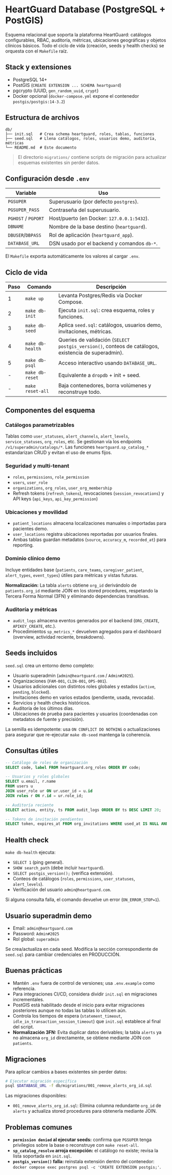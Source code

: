# HeartGuard Database (PostgreSQL + PostGIS)

Esquema relacional que soporta la plataforma HeartGuard: catálogos configurables, RBAC, auditoría, métricas, ubicaciones geográficas y objetos clínicos básicos. Todo el ciclo de vida (creación, seeds y health checks) se orquesta con el `Makefile` raíz.

## Stack y extensiones

-   PostgreSQL 14+
-   PostGIS (`CREATE EXTENSION ... SCHEMA heartguard`)
-   pgcrypto (UUID, `gen_random_uuid`, `crypt`)
-   Docker opcional (`docker-compose.yml` expone el contenedor `postgis/postgis:14-3.2`)

## Estructura de archivos

```
db/
├── init.sql   # Crea schema heartguard, roles, tablas, funciones
├── seed.sql   # Llena catálogos, roles, usuarios demo, auditoría, métricas
└── README.md  # Este documento
```

> El directorio `migrations/` contiene scripts de migración para actualizar esquemas existentes sin perder datos.

## Configuración desde `.env`

| Variable            | Uso                                         |
| ------------------- | ------------------------------------------- |
| `PGSUPER`           | Superusuario (por defecto `postgres`).      |
| `PGSUPER_PASS`      | Contraseña del superusuario.                |
| `PGHOST` / `PGPORT` | Host/puerto (en Docker: `127.0.0.1:5432`).  |
| `DBNAME`            | Nombre de la base destino (`heartguard`).   |
| `DBUSER`/`DBPASS`   | Rol de aplicación (`heartguard_app`).       |
| `DATABASE_URL`      | DSN usado por el backend y comandos `db-*`. |

El `Makefile` exporta automáticamente los valores al cargar `.env`.

## Ciclo de vida

| Paso | Comando          | Descripción                                                                                         |
| ---- | ---------------- | --------------------------------------------------------------------------------------------------- |
| 1    | `make up`        | Levanta Postgres/Redis vía Docker Compose.                                                          |
| 2    | `make db-init`   | Ejecuta `init.sql`: crea esquema, roles y funciones.                                                |
| 3    | `make db-seed`   | Aplica `seed.sql`: catálogos, usuarios demo, invitaciones, métricas.                                |
| 4    | `make db-health` | Queries de validación (`SELECT postgis_version()`, conteos de catálogos, existencia de superadmin). |
| 5    | `make db-psql`   | Acceso interactivo usando `DATABASE_URL`.                                                           |
| -    | `make db-reset`  | Equivalente a `dropdb` + init + seed.                                                               |
| -    | `make reset-all` | Baja contenedores, borra volúmenes y reconstruye todo.                                              |

## Componentes del esquema

### Catálogos parametrizables

Tablas como `user_statuses`, `alert_channels`, `alert_levels`, `service_statuses`, `org_roles`, etc. Se gestionan vía los endpoints `/v1/superadmin/catalogs/*`. Las funciones `heartguard.sp_catalog_*` estandarizan CRUD y evitan el uso de enums fijos.

### Seguridad y multi-tenant

-   `roles`, `permissions`, `role_permission`
-   `users`, `user_role`
-   `organizations`, `org_roles`, `user_org_membership`
-   Refresh tokens (`refresh_tokens`), revocaciones (`session_revocations`) y API keys (`api_keys`, `api_key_permission`)

### Ubicaciones y movilidad

-   `patient_locations` almacena localizaciones manuales o importadas para pacientes demo.
-   `user_locations` registra ubicaciones reportadas por usuarios finales.
-   Ambas tablas guardan metadatos (`source`, `accuracy_m`, `recorded_at`) para reporting.

### Dominio clínico demo

Incluye entidades base (`patients`, `care_teams`, `caregiver_patient`, `alert_types`, `event_types`) útiles para métricas y vistas futuras.

**Normalización:** La tabla `alerts` obtiene `org_id` derivándolo de `patients.org_id` mediante JOIN en los stored procedures, respetando la Tercera Forma Normal (3FN) y eliminando dependencias transitivas.

### Auditoría y métricas

-   `audit_logs` almacena eventos generados por el backend (`ORG_CREATE`, `APIKEY_CREATE`, etc.).
-   Procedimientos `sp_metrics_*` devuelven agregados para el dashboard (overview, actividad reciente, breakdowns).

## Seeds incluidos

`seed.sql` crea un entorno demo completo:

-   Usuario superadmin (`admin@heartguard.com` / `Admin#2025`).
-   Organizaciones (`FAM-001`, `CLIN-001`, `OPS-001`).
-   Usuarios adicionales con distintos roles globales y estados (`active`, `pending`, `blocked`).
-   Invitaciones demo en varios estados (pendiente, usada, revocada).
-   Servicios y health checks históricos.
-   Auditoría de los últimos días.
-   Ubicaciones de prueba para pacientes y usuarios (coordenadas con metadatos de fuente y precisión).

La semilla es idempotente: usa `ON CONFLICT DO NOTHING` o actualizaciones para asegurar que re-ejecutar `make db-seed` mantenga la coherencia.

## Consultas útiles

```sql
-- Catálogo de roles de organización
SELECT code, label FROM heartguard.org_roles ORDER BY code;

-- Usuarios y roles globales
SELECT u.email, r.name
FROM users u
JOIN user_role ur ON ur.user_id = u.id
JOIN roles r ON r.id = ur.role_id;

-- Auditoría reciente
SELECT action, entity, ts FROM audit_logs ORDER BY ts DESC LIMIT 20;

-- Tokens de invitación pendientes
SELECT token, expires_at FROM org_invitations WHERE used_at IS NULL AND revoked_at IS NULL;
```

## Health check

`make db-health` ejecuta:

-   `SELECT 1` (ping general).
-   `SHOW search_path` (debe incluir `heartguard`).
-   `SELECT postgis_version();` (verifica extensión).
-   Conteos de catálogos (`roles`, `permissions`, `user_statuses`, `alert_levels`).
-   Verificación del usuario `admin@heartguard.com`.

Si alguna consulta falla, el comando devuelve un error (`ON_ERROR_STOP=1`).

## Usuario superadmin demo

-   Email: `admin@heartguard.com`
-   Password: `Admin#2025`
-   Rol global: `superadmin`

Se crea/actualiza en cada seed. Modifica la sección correspondiente de `seed.sql` para cambiar credenciales en PRODUCCIÓN.

## Buenas prácticas

-   Mantén `.env` fuera de control de versiones; usa `.env.example` como referencia.
-   Para integraciones CI/CD, considera dividir `init.sql` en migraciones incrementales.
-   PostGIS está habilitado desde el inicio para evitar migraciones posteriores aunque no todas las tablas lo utilicen aún.
-   Controla los tiempos de espera (`statement_timeout`, `idle_in_transaction_session_timeout`) que `init.sql` establece al final del script.
-   **Normalización 3FN:** Evita duplicar datos derivables; la tabla `alerts` ya no almacena `org_id` directamente, se obtiene mediante JOIN con `patients`.

## Migraciones

Para aplicar cambios a bases existentes sin perder datos:

```bash
# Ejecutar migración específica
psql $DATABASE_URL -f db/migrations/001_remove_alerts_org_id.sql
```

Las migraciones disponibles:

-   `001_remove_alerts_org_id.sql`: Elimina columna redundante `org_id` de `alerts` y actualiza stored procedures para obtenerla mediante JOIN.

## Problemas comunes

-   **`permission denied` al ejecutar seeds:** confirma que `PGSUPER` tenga privilegios sobre la base o reconstruye con `make reset-all`.
-   **`sp_catalog_resolve` arroja excepción:** el catálogo no existe; revisa la lista soportada en `init.sql`.
-   **`postgis_version()` falla:** reinstala extensión dentro del contenedor: `docker compose exec postgres psql -c 'CREATE EXTENSION postgis;'`.
